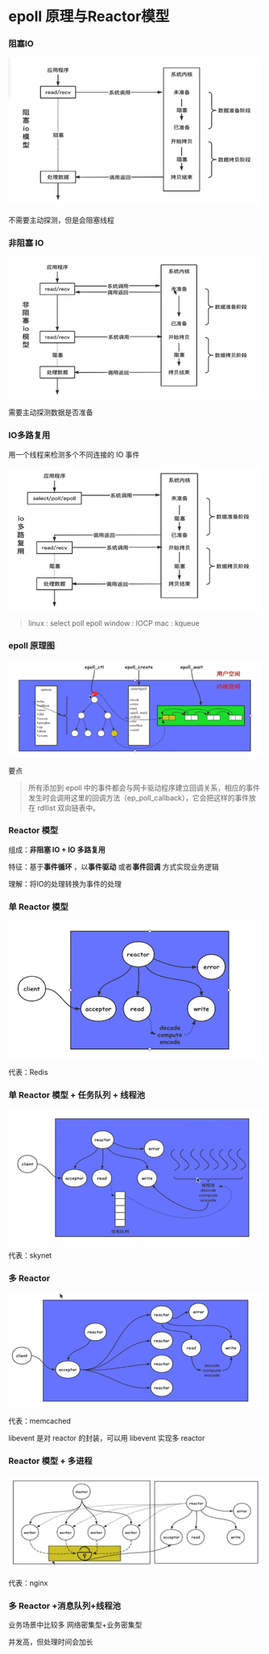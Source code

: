 # epoll 原理与Reactor模型

### 阻塞IO

![](image/image.png)

不需要主动探测，但是会阻塞线程

### 非阻塞 IO

![](image/image_1.png)

需要主动探测数据是否准备

### IO多路复用

用一个线程来检测多个不同连接的 IO 事件

![](image/image_2.png)

> linux : select poll epoll
window : IOCP
mac : kqueue


### epoll 原理图

![](image/image_3.png)

要点

> 所有添加到 epoll 中的事件都会与网卡驱动程序建立回调关系，相应的事件发生时会调用这里的回调方法（ep_poll_callback），它会把这样的事件放在 rdllist 双向链表中。


### Reactor 模型

组成：**非阻塞 IO + IO 多路复用** 

特征：基于**事件循环** ，以**事件驱动** 或者**事件回调** 方式实现业务逻辑

理解：将IO的处理转换为事件的处理

### 单 Reactor 模型

![](image/image_4.png)

代表：Redis

### 单 Reactor 模型 + 任务队列 + 线程池

![](image/image_5.png)

代表：skynet

### 多 Reactor

![](image/image_6.png)

代表：memcached

libevent 是对 reactor 的封装，可以用 libevent 实现多 reactor

### Reactor 模型 + 多进程 

![](image/image_7.png)

代表：nginx

### 多 Reactor +消息队列+线程池

业务场景中比较多  网络密集型+业务密集型

并发高，但处理时间会加长


